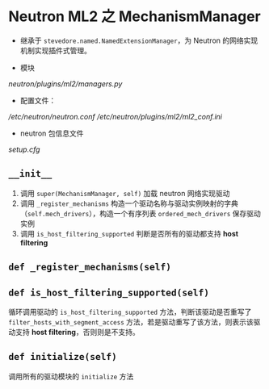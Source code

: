 # Neutron ML2 之 MechanismManager

* 继承于 `stevedore.named.NamedExtensionManager`，为 Neutron 的网络实现机制实现插件式管理。

* 模块

*neutron/plugins/ml2/managers.py*

* 配置文件：

*/etc/neutron/neutron.conf*
*/etc/neutron/plugins/ml2/ml2_conf.ini*

* neutron 包信息文件

*setup.cfg*

## `__init__`

1. 调用 `super(MechanismManager, self)` 加载 neutron 网络实现驱动
2. 调用 `_register_mechanisms` 构造一个驱动名称与驱动实例映射的字典（`self.mech_drivers`），构造一个有序列表 `ordered_mech_drivers` 保存驱动实例
3. 调用 `is_host_filtering_supported` 判断是否所有的驱动都支持 **host filtering**

## `def _register_mechanisms(self)`

## `def is_host_filtering_supported(self)`

循环调用驱动的 `is_host_filtering_supported` 方法，判断该驱动是否重写了 `filter_hosts_with_segment_access` 方法，若是驱动重写了该方法，则表示该驱动支持 **host filtering**，否则则是不支持。

## `def initialize(self)`

调用所有的驱动模块的 `initialize` 方法




























